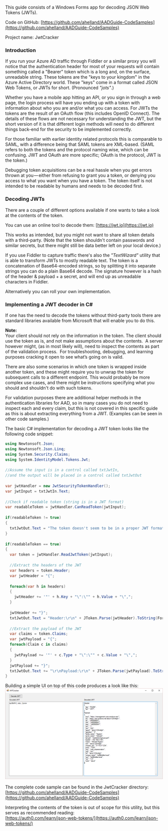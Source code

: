 ﻿<properties
	pageTitle="JSON Web Tokens"
	description="How to peek inside of your JSON Web Tokens."
	slug="jwts"
	order="150"
	keywords="Azure AD, AAD, Integration, Identity, JWT, JSON Web Tokens, JWTCracker"
/>

This guide consists of a Windows Forms app for decoding JSON Web Tokens (JWTs).

Code on GitHub:
[https://github.com/ahelland/AADGuide-CodeSamples](https://github.com/ahelland/AADGuide-CodeSamples)

Project name: JwtCracker

### Introduction ###
If you run your Azure AD traffic through Fiddler or a similar proxy you will notice that the authentication header for most of your requests will contain something called a "Bearer" token which is a long and, on the surface, unreadable string. These tokens are the "keys to your kingdom" in the Azure Active Directory world. These "keys" come in a format called JSON Web Tokens, or JWTs for short. (Pronounced _"jots"_.)

Whether you have a mobile app hitting an API, or you sign in through a web page, the login process will have you ending up with a token with information about who you are and/or what you can access. For JWTs the tokens are the result of an OAuth flow (this includes OpenID Connect). The details of these flows are not necessary for understanding the JWT, but the short version of it is that different login methods will need to do different things back-end for the security to be implemented correctly.

For those familiar with earlier identity related protocols this is comparable to SAML, with a difference being that SAML tokens are XML-based. (SAML refers to both the tokens and the protocol naming wise, which can be confusing. JWT and OAuth are more specific; OAuth is the protocol, JWT is the token.)

Debugging token acquisitions can be a real hassle when you get errors thrown at you — either from refusing to grant you a token, or denying you access to what you want when you have a token. The token itself is not intended to be readable by humans and needs to be decoded first.

### Decoding JWTs ###
There are a couple of different options available if one wants to take a look at the contents of the token.

You can use an online tool to decode them: [https://jwt.io](https://jwt.io)

This works as intended, but you might not want to share all token details with a third-party. (Note that the token shouldn't contain passwords and similar secrets, but there might still be data better left on your local device.)

If you use Fiddler to capture traffic there's also the _"TextWizard"_ utility that is able to transform JWTs to mostly readable text. The token is a concatenation of Base64-encoded strings, so by splitting it into separate strings you can do a plain Base64 decode. The signature however is a hash of the header & payload + a secret, and will end up as unreadable characters in Fiddler.

Alternatively you can roll your own implementation.

### Implementing a JWT decoder in C# ###

If one has the need to decode the tokens without third-party tools there are standard libraries available from Microsoft that will enable you to do this.

**Note:**  
Your client should not rely on the information in the token. The client should use the token as is, and not make assumptions about the contents. 
A server however might, (as in most likely will), need to inspect the contents as part of the validation process. 
For troubleshooting, debugging, and learning purposes cracking it open to see what’s going on is valid.

There are also some scenarios in which one token is wrapped inside another token, and these might require you to unwrap the token for subsequent calls to a different endpoint. This would probably be more complex use cases, and there might be instructions specifying what you should and shouldn't do with such tokens. 

For validation purposes there are additional helper methods in the authentication libraries for AAD, so in many cases you do not need to inspect each and every claim, but this is not covered in this specific guide as this is about extracting everything from a JWT. (Examples can be seen in other code samples.)

The basic C# implementation for decoding a JWT token looks like the following code snippet:

```cs
using Newtonsoft.Json;
using Newtonsoft.Json.Linq;
using System.Security.Claims;
using System.IdentityModel.Tokens.Jwt;

//Assume the input is in a control called txtJwtIn,
//and the output will be placed in a control called txtJwtOut

var jwtHandler = new JwtSecurityTokenHandler();
var jwtInput = txtJwtIn.Text;

//Check if readable token (string is in a JWT format)
var readableToken = jwtHandler.CanReadToken(jwtInput);

if(readableToken != true)
{
  txtJwtOut.Text = "The token doesn't seem to be in a proper JWT format.";
}

if(readableToken == true)
{
  var token = jwtHandler.ReadJwtToken(jwtInput);
 
  //Extract the headers of the JWT
  var headers = token.Header;
  var jwtHeader = "{";

  foreach(var h in headers)
  {
	jwtHeader += '"' + h.Key + "\":\"" + h.Value + "\",";
  }

  jwtHeader += "}";
  txtJwtOut.Text = "Header:\r\n" + JToken.Parse(jwtHeader).ToString(Formatting.Indented);

  //Extract the payload of the JWT
  var claims = token.Claims;
  var jwtPayload = "{";
  foreach(Claim c in claims)
  {
	jwtPayload += '"' + c.Type + "\":\"" + c.Value + "\",";
  }
  jwtPayload += "}";
  txtJwtOut.Text += "\r\nPayload:\r\n" + JToken.Parse(jwtPayload).ToString(Formatting.Indented);  
}
```

Building a simple UI on top of this code produces a look like this:  
![JWT Cracker UI](_assets/JwtCracker.png)

The complete code sample can be found in the JwtCracker directory:  
[https://github.com/ahelland/AADGuide-CodeSamples](https://github.com/ahelland/AADGuide-CodeSamples)

Interpreting the contents of the token is out of scope for this utility, but this serves as recommended reading:  
[https://auth0.com/learn/json-web-tokens/](https://auth0.com/learn/json-web-tokens/)
